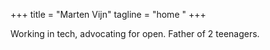 +++
title = "Marten Vijn"
tagline = "home "
+++


Working in tech, advocating for open. Father of 2 teenagers.


